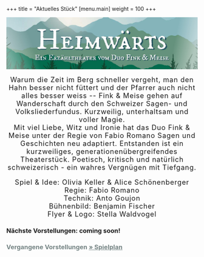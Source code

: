 +++
title = "Aktuelles Stück"
[menu.main]
weight = 100
+++
<center> 
<img src="/images/flyerfront1.jpg" width= 900px/></p>

<span style="letter-spacing: 1px; font-size: 18px"> 
Warum die Zeit im Berg schneller vergeht, man den Hahn besser nicht füttert und der Pfarrer auch nicht alles besser weiss -- 
 Fink & Meise gehen auf Wanderschaft durch den Schweizer Sagen- und Volksliederfundus. 
Kurzweilig, unterhaltsam und
voller Magie.
</br>

<span style="letter-spacing: 1px; font-size: 18px"> 
Mit viel Liebe, Witz und Ironie hat das Duo Fink & Meise unter der Regie von Fabio Romano Sagen und Geschichten neu adaptiert. Entstanden ist ein kurzweiliges, generationenübergreifendes Theaterstück. Poetisch, kritisch und natürlich schweizerisch - ein wahres Vergnügen mit Tiefgang. 
</span>
<p>
Spiel & Idee: Olivia Keller & Alice Schönenberger </br>
Regie: Fabio Romano</br>
Technik: Anto Goujon </br>
Bühnenbild: Benjamin Fischer</br>
Flyer & Logo: Stella Waldvogel
</p>
</center>

<p><h3> Nächste Vorstellungen: coming soon! </h3> </p>

<p>
  <h3>
    <span style="color:#758484">
      Vergangene Vorstellungen
      <a style="color:#758484" href="/Reservation">
        &raquo; Spielplan
      </a>
    </span>
  </h3>
</p>

